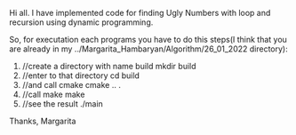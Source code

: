 Hi all.
I have implemented code for finding Ugly Numbers with loop and recursion using dynamic programming.

So, for executation each programs you have to do this steps(I think that you are already in my ../Margarita_Hambaryan/Algorithm/26_01_2022 directory):

1. //create a directory with name build
mkdir build
2. //enter to that directory
cd build
3. //and call cmake
cmake .. .
4. //call make
make
5. //see the result
./main

Thanks, Margarita
